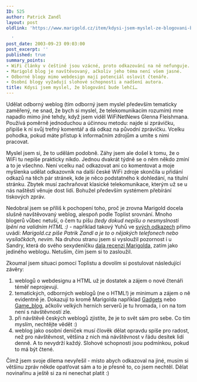 ```yaml
---
ID: 525
author: Patrick Zandl
layout: post
oldlink: 'https://www.marigold.cz/item/kdysi-jsem-myslel-ze-blogovani-bude-lehci

  '
post_date: 2003-09-23 09:03:00
post_excerpt: ''
published: true
summary_points:
- WiFi články v češtině jsou vzácné, proto odkazování na ně nefunguje.
- Marigold blog je navštěvovaný, ačkoliv jeho téma není všem jasné.
- Odborné blogy mimo webdesign mají potenciál oslovit čtenáře.
- Osobní blogy vyžadují slohové schopnosti a nadšení autora.
title: Kdysi jsem myslel, že blogování bude lehčí…
---
```


Udělat odborný weblog (tím odborný jsem myslel především tematicky zaměřený, ne snad, že bych si myslel, že telekomunikacím rozumím) mne napadlo mimo jiné tehdy, když jsem viděl WiFiNetNews Glenna Fleishmana. Používá poměrně jednoduchou a účinnou metodu: najde si zprávičku, připíše k ní svůj trefný komentář a dá odkaz na původní zprávičku. Vcelku pohodka, pokud máte přístup k informačním zdrojům a umíte s nimi pracovat. 
<p>
Myslel jsem si, že to udělám podobně. Záhy jsem ale došel k tomu, že o WiFi tu nepíše prakticky nikdo. Jednou dvakrát týdně se o něm někdo zmíní a to je všechno. Není vcelku nač odkazovat ani co komentovat a moje myšlenka udělat odkazovník na další české WiFi zdroje skončila u přidání odkazů na těch pár stránek, kde je něco podstatného k dohledání, na titulní stránku. Zbytek musí zachraňovat klasické telekomunikace, kterým už se u nás naštěstí věnuje dost lidí. Bohužel především systémem přebírání tiskových zpráv. 
<p>
Nedobral jsem se příliš k pochopení toho, proč je zrovna Marigold docela slušně navštěvovaný weblog, alespoň podle Toplist srovnání. Mnoho blogerů vůbec netuší, o čem tu píšu <EM>(tedy dokud nepíšu o nesmyslnosti lpění na validním HTML :)</EM> - například takový Yuhů ve <A href="http://www.jakpsatweb.cz/weblog/informace.htm" target=_blank>svých odkazech</A> přímo uvádí: <I>Marigold.cz píše Patrik Zandl a je to o nějakých telefonech nebo vysílačkách, nevim.</I> Na druhou stranu jsem si vysloužil pozornost i u Sandry, která do svého sexydeníčku <A href="http://blog.lide.cz/administrace/2003/08/20/134">dala recenzi Marigolda,</A> zatím jako jediného weblogu. Netuším, čím jsem si to zasloužil. 
<p>
Zkoumal jsem situaci pomocí Toplistu a dovolím si postulovat následující závěry: 
<OL>
<LI>weblogů o webdesignu a HTML už je dostatek a zájem o nové čtenáři téměř neprojevují. </LI>
<LI>tematických, odborných weblogů (ne o HTML!) je minimum a zájem o ně evidentně je. Dokazují to kromě Marigolda například <A href="http://www.bloguje.cz/blogy/gadgets/" target=_blank>Gadgets</A> nebo <A href="http://blog.lide.cz/1hannes/">Game_blog</A>, ačkoliv velkých herních serverů je tu hromada, i on na tom není s návštěvností zle. </LI>
<LI>při návštěvě českých weblogů zjistíte, že je to svět sám pro sebe. Co tím myslím, nechtějte vědět :) </LI>
<LI>weblog jako osobní deníček musí člověk dělat opravdu spíše pro radost, než pro návštěvnost, většina z nich má návštěvnost v řádu desítek lidí denně. A to nevydrží každý. Slohové schopnosti jsou podmínkou, pokud to má být čtené. </LI></OL>
<p>
Čímž jsem svoje dilema nevyřešil - místo abych odkazoval na jiné, musím si většinu zpráv někde opatřovat sám a to je přesně to, co jsem nechtěl. Dělat novinařinu a ještě si za ni nenechat platit :) </p>